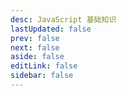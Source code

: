 ```yaml
---
desc: JavaScript 基础知识
lastUpdated: false
prev: false
next: false
aside: false
editLink: false
sidebar: false
---
```


<SummaryPage path="/前端知识/JavaScript/" :desc="$frontmatter.desc"></SummaryPage>
